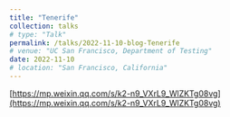 ```yaml
---
title: "Tenerife"
collection: talks
# type: "Talk"
permalink: /talks/2022-11-10-blog-Tenerife
# venue: "UC San Francisco, Department of Testing"
date: 2022-11-10
# location: "San Francisco, California"
---
```


[https://mp.weixin.qq.com/s/k2-n9_VXrL9_WlZKTg08vg](https://mp.weixin.qq.com/s/k2-n9_VXrL9_WlZKTg08vg)